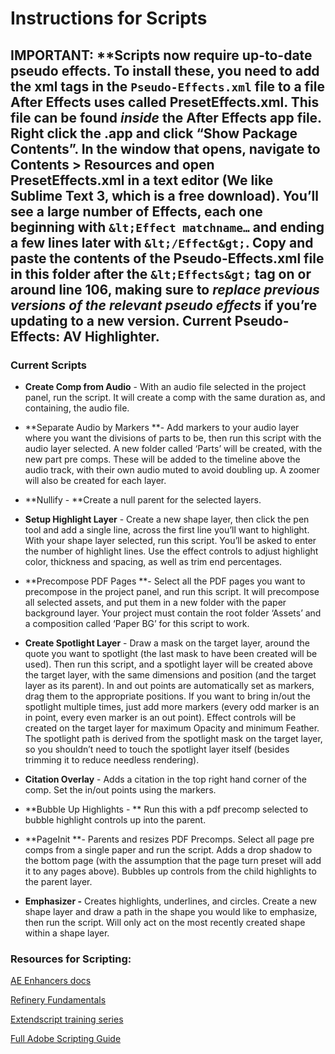 # Instructions for Scripts

## IMPORTANT: **Scripts now require up-to-date pseudo effects. To install these, you need to add the xml tags in the **`Pseudo-Effects.xml`** file to a file After Effects uses called **PresetEffects.xml**. This file can be found _inside_ the After Effects app file. Right click the .app and click “Show Package Contents”. In the window that opens, navigate to Contents &gt; Resources and open PresetEffects.xml in a text editor (We like Sublime Text 3, which is a free download). You’ll see a large number of Effects, each one beginning with `&lt;Effect matchname…` and ending a few lines later with `&lt;/Effect&gt;`. Copy and paste the contents of the Pseudo-Effects.xml file in this folder after the `&lt;Effects&gt;` tag on or around line 106, making sure to _replace previous versions of the relevant pseudo effects_ if you’re updating to a new version. Current Pseudo-Effects: **AV Highlighter**.

### Current Scripts

- **Create Comp from Audio** - With an audio file selected in the project panel, run the script. It will create a comp with the same duration as, and containing, the audio file.

- **Separate Audio by Markers **- Add markers to your audio layer where you want the divisions of parts to be, then run this script with the audio layer selected. A new folder called ‘Parts’ will be created, with the new part pre comps. These will be added to the timeline above the audio track, with their own audio muted to avoid doubling up. A zoomer will also be created for each layer.

- **Nullify - **Create a null parent for the selected layers.

- **Setup Highlight Layer** - Create a new shape layer, then click the pen tool and add a single line, across the first line you’ll want to highlight. With your shape layer selected, run this script. You’ll be asked to enter the number of highlight lines. Use the effect controls to adjust highlight color, thickness and spacing, as well as trim end percentages.

- **Precompose PDF Pages **- Select all the PDF pages you want to precompose in the project panel, and run this script. It will precompose all selected assets, and put them in a new folder with the paper background layer. Your project must contain the root folder ‘Assets’ and a composition called ‘Paper BG’ for this script to work.

- **Create Spotlight Layer** - Draw a mask on the target layer, around the quote you want to spotlight (the last mask to have been created will be used). Then run this script, and a spotlight layer will be created above the target layer, with the same dimensions and position (and the target layer as its parent). In and out points are automatically set as markers, drag them to the appropriate positions. If you want to bring in/out the spotlight multiple times, just add more markers (every odd marker is an in point, every even marker is an out point). Effect controls will be created on the target layer for maximum Opacity and minimum Feather. The spotlight path is derived from the spotlight mask on the target layer, so you shouldn’t need to touch the spotlight layer itself (besides trimming it to reduce needless rendering).

- **Citation Overlay** - Adds a citation in the top right hand corner of the comp. Set the in/out points using the markers.

- **Bubble Up Highlights - ** Run this with a pdf precomp selected to bubble highlight controls up into the parent.

- **PageInit **- Parents and resizes PDF Precomps. Select all page pre comps from a single paper and run the script. Adds a drop shadow to the bottom page (with the assumption that the page turn preset will add it to any pages above). Bubbles up controls from the child highlights to the parent layer.

- **Emphasizer -** Creates highlights, underlines, and circles. Create a new shape layer and draw a path in the shape you would like to emphasize, then run the script. Will only act on the most recently created shape within a shape layer. 

### Resources for Scripting:

[AE Enhancers docs](http://docs.aenhancers.com/)

[Refinery Fundamentals](http://www.redefinery.com/ae/fundamentals/)

[Extendscript training series](http://www.provideocoalition.com/after-effects-extendscript-training-complete-series/)

[Full Adobe Scripting Guide](http://blogs.adobe.com/wp-content/blogs.dir/48/files/2012/06/After-Effects-CS6-Scripting-Guide.pdf?file=2012/06/After-Effects-CS6-Scripting-Guide.pdf)